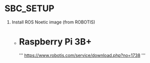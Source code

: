 # SBC_SETUP

1. Install ROS Noetic image (from ROBOTIS)
   - # Raspberry Pi 3B+
     '''
     https://www.robotis.com/service/download.php?no=1738
     '''
